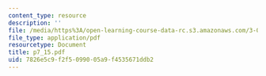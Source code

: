 ```yaml
---
content_type: resource
description: ''
file: /media/https%3A/open-learning-course-data-rc.s3.amazonaws.com/3-064-polymer-engineering-fall-2003/7826e5c9f2f5099005a9f4535671ddb2_p7_15.pdf
file_type: application/pdf
resourcetype: Document
title: p7_15.pdf
uid: 7826e5c9-f2f5-0990-05a9-f4535671ddb2
---
```

